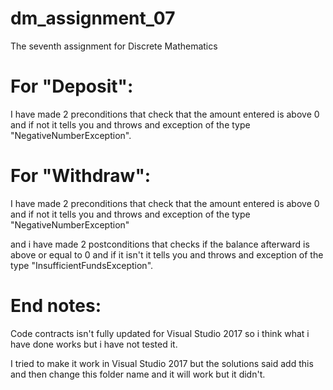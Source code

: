 # dm\_assignment\_07
The seventh assignment for Discrete Mathematics

# For "Deposit":
I have made 2 preconditions that check that the amount entered is above 0 and if not it tells you and throws and exception of the type "NegativeNumberException".

# For "Withdraw":
I have made 2 preconditions that check that the amount entered is above 0 and if not it tells you and throws and exception of the type "NegativeNumberException"

and i have made 2 postconditions that checks if the balance afterward is above or equal to 0 and if it isn't it tells you and throws and exception of the type "InsufficientFundsException".

# End notes:

Code contracts isn't fully updated for Visual Studio 2017 so i think what i have done works but i have not tested it.

I tried to make it work in Visual Studio 2017 but the solutions said add this and then change this folder name and it will work but it didn't.
